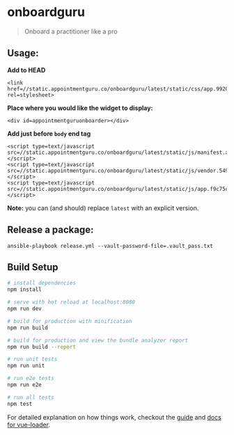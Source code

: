 # onboardguru

> Onboard a practitioner like a pro

## Usage:

**Add to HEAD**

```
<link href=//static.appointmentguru.co/onboardguru/latest/static/css/app.9920d6ccb83035c1dad96d71f621d5ab.css rel=stylesheet>
```

**Place where you would like the widget to display:**

```
<div id=appointmentguruonboarder></div>
```

**Add just before `body` end tag**

```
<script type=text/javascript src=//static.appointmentguru.co/onboardguru/latest/static/js/manifest.a4a0bdd0ae2ec61dc84f.js></script>
<script type=text/javascript src=//static.appointmentguru.co/onboardguru/latest/static/js/vendor.5497f5cc907e29cd9be4.js></script>
<script type=text/javascript src=//static.appointmentguru.co/onboardguru/latest/static/js/app.f9c75c4ef3bcc6e36718.js></script>
```

**Note:** you can (and should) replace `latest` with an explicit version.

## Release a package:

```
ansible-playbook release.yml --vault-password-file=.vault_pass.txt
```

## Build Setup

``` bash
# install dependencies
npm install

# serve with hot reload at localhost:8080
npm run dev

# build for production with minification
npm run build

# build for production and view the bundle analyzer report
npm run build --report

# run unit tests
npm run unit

# run e2e tests
npm run e2e

# run all tests
npm test
```

For detailed explanation on how things work, checkout the [guide](http://vuejs-templates.github.io/webpack/) and [docs for vue-loader](http://vuejs.github.io/vue-loader).
